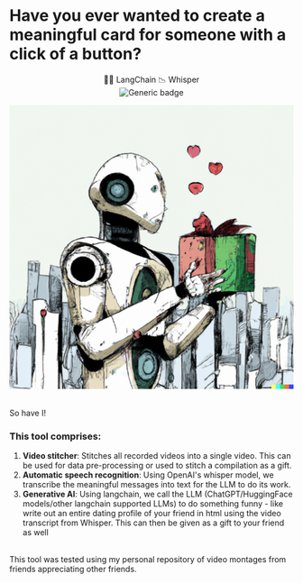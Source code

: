 # Have you ever wanted to create a meaningful card for someone with a click of a button?

<div align="center">

🦜️🔗 LangChain
📉 Whisper
<br>
![Generic badge](https://img.shields.io/badge/STATUS-INPROGRESS-<COLOR>.svg)
</div>

<p align="center">
  <img src="images/AI_gift.png">
</p> <br>
So have I! 

### This tool comprises: <br>
1. **Video stitcher**: Stitches all recorded videos into a single video. This can be used for data pre-processing or used to stitch a compilation as a gift.
2. **Automatic speech recognition**: Using OpenAI's whisper model, we transcribe the meaningful messages into text for the LLM to do its work.
3. **Generative AI**: Using langchain, we call the LLM (ChatGPT/HuggingFace models/other langchain supported LLMs) to do something funny - like write out an entire dating profile of your friend in html using the video transcript from Whisper. This can then be given as a gift to your friend as well
<br>
This tool was tested using my personal repository of video montages from friends appreciating other friends.
